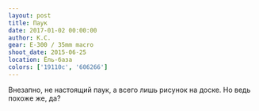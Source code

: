 ```yaml
---
layout: post
title: Паук
date: 2017-01-02 00:00:00
author: К.С.
gear: E-300 / 35mm macro
shoot_date: 2015-06-25
location: Ёль-база
colors: ['19110c', '606266']
---
```


Внезапно, не настоящий паук, а всего лишь рисунок на доске. Но ведь похоже же, да?
